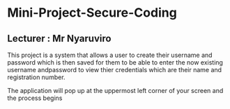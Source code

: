 # Mini-Project-Secure-Coding

## Lecturer : Mr Nyaruviro

This project is a system that allows a user to create their username and password which is then saved for them to be able to enter the now existing username andpassword to view thier credentials which are their name and registration number.

The application will pop up at the uppermost left corner of your screen and the process begins
